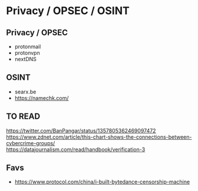 # Privacy / OPSEC / OSINT

## Privacy / OPSEC

- protonmail
- protonvpn
- nextDNS

## OSINT

- searx.be
- https://namechk.com/


## TO READ

https://twitter.com/BanPangar/status/1357805362469097472
https://www.zdnet.com/article/this-chart-shows-the-connections-between-cybercrime-groups/
https://datajournalism.com/read/handbook/verification-3

## Favs

- https://www.protocol.com/china/i-built-bytedance-censorship-machine
